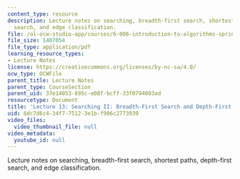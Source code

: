 ```yaml
---
content_type: resource
description: Lecture notes on searching, breadth-first search, shortest paths, depth-first
  search, and edge classification.
file: /ol-ocw-studio-app/courses/6-006-introduction-to-algorithms-spring-2008/8dc7d6c434f775123e1bf906c2773939_lec13.pdf
file_size: 1407054
file_type: application/pdf
learning_resource_types:
- Lecture Notes
license: https://creativecommons.org/licenses/by-nc-sa/4.0/
ocw_type: OCWFile
parent_title: Lecture Notes
parent_type: CourseSection
parent_uid: 37e14053-895c-e08f-bcff-33f0794003ad
resourcetype: Document
title: 'Lecture 13: Searching II: Breadth-First Search and Depth-First Search'
uid: 8dc7d6c4-34f7-7512-3e1b-f906c2773939
video_files:
  video_thumbnail_file: null
video_metadata:
  youtube_id: null
---
```

Lecture notes on searching, breadth-first search, shortest paths, depth-first search, and edge classification.